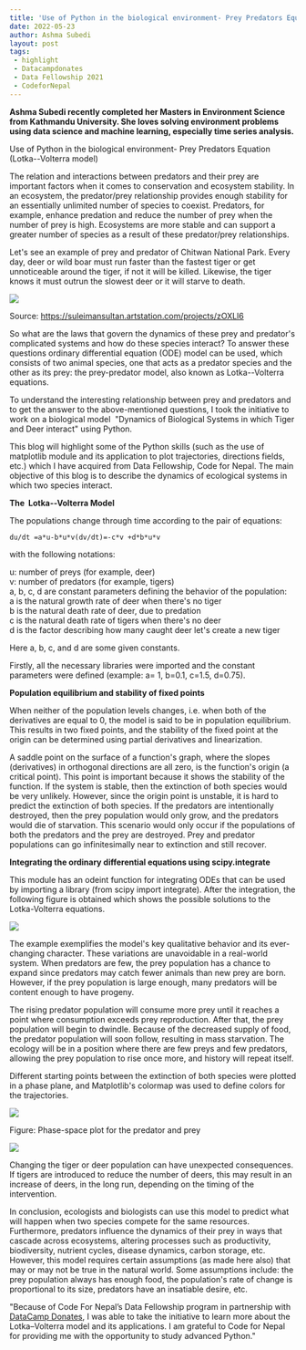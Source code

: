 ```yaml
---
title: 'Use of Python in the biological environment- Prey Predators Equation (Lotka–Volterra model)'
date: 2022-05-23
author: Ashma Subedi
layout: post
tags:
 - highlight
 - Datacampdonates 
 - Data Fellowship 2021
 - CodeforNepal
---
```


**Ashma Subedi recently completed her Masters in Environment Science from Kathmandu University. She loves solving environment problems using data science and machine learning, especially time series analysis.**

Use of Python in the biological environment- Prey Predators Equation (Lotka--Volterra model)

The relation and interactions between predators and their prey are important factors when it comes to conservation and ecosystem stability. In an ecosystem, the predator/prey relationship provides enough stability for an essentially unlimited number of species to coexist. Predators, for example, enhance predation and reduce the number of prey when the number of prey is high. Ecosystems are more stable and can support a greater number of species as a result of these predator/prey relationships. 

Let's see an example of prey and predator of Chitwan National Park. Every day, deer or wild boar must run faster than the fastest tiger or get unnoticeable around the tiger, if not it will be killed. Likewise, the tiger knows it must outrun the slowest deer or it will starve to death. 

![](https://lh4.googleusercontent.com/7kCehut4OvzIq5OL1xyPKZQsRNwH-KSm6cS2WLNOG_tqYY8NFq5Ets2vRLeYGwJK3shaT_0EqoT8tRDgLyyAkMNGqfYGYdnhHFUla4qBj34gnTBS4wW5wIHdlXe4pCAXvdlvkQ4dSiXYj740XA)

Source: <https://suleimansultan.artstation.com/projects/zOXLl6> 

So what are the laws that govern the dynamics of these prey and predator's complicated systems and how do these species interact? To answer these questions ordinary differential equation (ODE) model can be used, which consists of two animal species, one that acts as a predator species and the other as its prey: the prey-predator model, also known as Lotka--Volterra equations.

To understand the interesting relationship between prey and predators and to get the answer to the above-mentioned questions, I took the initiative to work on a biological model  "Dynamics of Biological Systems in which Tiger and Deer interact" using Python. 

This blog will highlight some of the Python skills (such as the use of matplotlib module and its application to plot trajectories, directions fields, etc.) which I have acquired from Data Fellowship, Code for Nepal. The main objective of this blog is to describe the dynamics of ecological systems in which two species interact.

**The  Lotka--Volterra Model**

The populations change through time according to the pair of equations:

```
du/dt =a*u-b*u*v(dv/dt)=-c*v +d*b*u*v
```

with the following notations: 

u: number of preys (for example, deer)\
v: number of predators (for example, tigers)\
a, b, c, d are constant parameters defining the behavior of the population:\
a is the natural growth rate of deer when there's no tiger\
b is the natural death rate of deer, due to predation\
c is the natural death rate of tigers when there's no deer\
d is the factor describing how many caught deer let's create a new tiger

Here a, b, c, and d are some given constants.

Firstly, all the necessary libraries were imported and the constant parameters were defined (example: a= 1, b=0.1, c=1.5, d=0.75). 

**Population equilibrium and stability of fixed points**

When neither of the population levels changes, i.e. when both of the derivatives are equal to 0, the model is said to be in population equilibrium. This results in two fixed points, and the stability of the fixed point at the origin can be determined using partial derivatives and linearization.

A saddle point on the surface of a function's graph, where the slopes (derivatives) in orthogonal directions are all zero, is the function's origin (a critical point). This point is important because it shows the stability of the function. If the system is stable, then the extinction of both species would be very unlikely. However, since the origin point is unstable, it is hard to predict the extinction of both species. If the predators are intentionally destroyed, then the prey population would only grow, and the predators would die of starvation. This scenario would only occur if the populations of both the predators and the prey are destroyed. Prey and predator populations can go infinitesimally near to extinction and still recover.

**Integrating the ordinary differential equations using scipy.integrate**

This module has an odeint function for integrating ODEs that can be used by importing a library (from scipy import integrate). After the integration, the following figure is obtained which shows the possible solutions to the Lotka-Volterra equations.

![](https://lh4.googleusercontent.com/vpUXZ5vaMZHgPJ_08OESQKlhVTRyn5X_CN7P0Nj8FtTVfRNc9px6sohUR8S9V-9RLLBTD9nUoJ7GKRbDllIi0Q2uLRAmXybzVlP4I2PD0QhIhyFWUIRxrhgjMEMX1yAGRoFPSnCF18LOBGMtkQ)

The example exemplifies the model's key qualitative behavior and its ever-changing character. These variations are unavoidable in a real-world system. When predators are few, the prey population has a chance to expand since predators may catch fewer animals than new prey are born. However, if the prey population is large enough, many predators will be content enough to have progeny. 

The rising predator population will consume more prey until it reaches a point where consumption exceeds prey reproduction. After that, the prey population will begin to dwindle. Because of the decreased supply of food, the predator population will soon follow, resulting in mass starvation. The ecology will be in a position where there are few preys and few predators, allowing the prey population to rise once more, and history will repeat itself. 

Different starting points between the extinction of both species were plotted in a phase plane, and Matplotlib's colormap was used to define colors for the trajectories.

![](https://lh3.googleusercontent.com/Ihr--fRmwxjnMNUiA4OOc_CWTElC6NsLCin_NmfKLp_Jej4BLzbzNHcmxwxMYYVJRPg8Gyu0yXdlcWrAjufQbHnJvTXDZSma8TD4n-7iE6Pb9HMNXpke_EhcOUI4VDifZlNlKR4Ux52EUYbMuw)

Figure: Phase-space plot for the predator and prey

![](https://lh6.googleusercontent.com/B3VA_fkfJE-HDToU1uKcGn-3JixU_GA1Q4MiIQo7Y1wnuzAEP5Yr_SG_Q1J8tTto2z1mxQH-CbfyfHxtINSW0a1Md3XWuAgp8QCnvvFDu_ftGbQxTGzCYlh4SBfXrMLVmtv2n71BC9oP3-TbFg)

Changing the tiger or deer population can have unexpected consequences. If tigers are introduced to reduce the number of deers, this may result in an increase of deers, in the long run, depending on the timing of the intervention.

In conclusion, ecologists and biologists can use this model to predict what will happen when two species compete for the same resources. Furthermore, predators influence the dynamics of their prey in ways that cascade across ecosystems, altering processes such as productivity, biodiversity, nutrient cycles, disease dynamics, carbon storage, etc. However, this model requires certain assumptions (as made here also) that may or may not be true in the natural world. Some assumptions include: the prey population always has enough food, the population's rate of change is proportional to its size, predators have an insatiable desire, etc.

"Because of Code For Nepal’s Data Fellowship program in partnership with [DataCamp Donates](https://www.datacamp.com/donates), I was able to take the initiative to learn more about the Lotka–Volterra model and its applications. I am grateful to Code for Nepal for providing me with the opportunity to study advanced Python."
